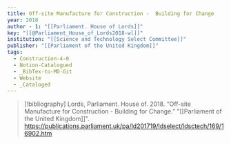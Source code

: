 ```yaml
---
title: Off-site Manufacture for Construction -  Building for Change
year: 2018
author - 1: "[[Parliament. House of Lords]]"
key: "[[@Parliament_House_of_Lords2018-wl]]"
institution: "[[Science and Technology Select Committee]]"
publisher: "[[Parliament of the United Kingdom]]"
tags:
  - Construction-4-0
  - Notion-Catalogued
  - _BibTex-to-MD-Git
  - Website
  - _Cataloged
---
```


> [!bibliography]
> Lords, Parliament. House of. 2018. “Off-site Manufacture for Construction -  Building for Change.” "[[Parliament of the United Kingdom]]". https://publications.parliament.uk/pa/ld201719/ldselect/ldsctech/169/16902.htm